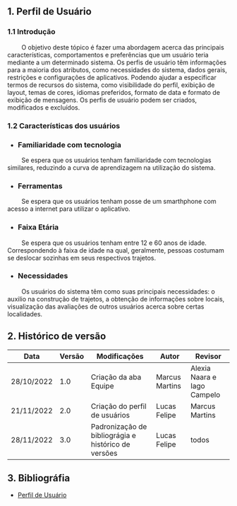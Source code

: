 ## 1. Perfil de Usuário

### 1.1 Introdução

&emsp;&emsp; O objetivo deste tópico é fazer uma abordagem acerca das principais características, comportamentos e preferências que um usuário teria mediante a um determinado sistema. Os perfis de usuário têm informações para a maioria dos atributos, como necessidades do sistema, dados gerais, restrições e configurações de aplicativos. Podendo ajudar a especificar termos de recursos do sistema, como visibilidade do perfil, exibição de layout, temas de cores, idiomas preferidos, formato de data e formato de exibição de mensagens. Os perfis de usuário podem ser criados, modificados e excluídos.

### 1.2 Características dos usuários

- ### Familiaridade com tecnologia

&emsp;&emsp; Se espera que os usuários tenham familiaridade com tecnologias similares, reduzindo a curva de aprendizagem na utilização do sistema.

- ### Ferramentas

&emsp;&emsp; Se espera que os usuários tenham posse de um smarthphone com acesso a internet para utilizar o aplicativo.

- ### Faixa Etária

&emsp;&emsp; Se espera que os usuários tenham entre 12 e 60 anos de idade. Correspondendo à faixa de idade na qual, geralmente, pessoas costumam se deslocar sozinhas em seus respectivos trajetos.

- ### Necessidades

&emsp;&emsp; Os usuários do sistema têm como suas principais necessidades: o auxilio na construção de trajetos, a obtenção de informações sobre locais, visualização das avaliações de outros usuários acerca sobre certas localidades.

## 2. Histórico de versão

| Data | Versão       | Modificações                  | Autor          | Revisor                     |
| ------ | ---------- | ----------------------------- | -------------- | --------------------------- |
| 28/10/2022    | 1.0 | Criação da aba Equipe         | Marcus Martins | Alexia Naara e Iago Campelo |
| 21/11/2022    | 2.0 | Criação do perfil de usuários | Lucas Felipe   | Marcus Martins    
| 28/11/2022    | 3.0 | Padronização de bibliográgia e histórico de versões| Lucas Felipe   | todos       

## 3. Bibliográfia

- [Perfil de Usuário](https://pt.theastrologypage.com/user-profile)
